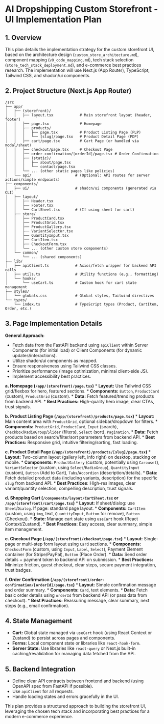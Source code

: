 # AI Dropshipping Custom Storefront - UI Implementation Plan

## 1. Overview

This plan details the implementation strategy for the custom storefront UI, based on the architecture design (`custom_store_architecture.md`), component mapping (`v0_code_mapping.md`), tech stack selection (`store_tech_stack_deployment.md`), and e-commerce best practices research. The implementation will use Next.js (App Router), TypeScript, Tailwind CSS, and shadcn/ui components.

## 2. Project Structure (Next.js App Router)

```
/src
├── app/
│   ├── (storefront)/
│   │   ├── layout.tsx            # Main storefront layout (header, footer)
│   │   ├── page.tsx              # Homepage
│   │   ├── products/
│   │   │   ├── page.tsx          # Product Listing Page (PLP)
│   │   │   └── [slug]/page.tsx   # Product Detail Page (PDP)
│   │   ├── cart/page.tsx         # Cart Page (or handled via modal/sheet)
│   │   ├── checkout/page.tsx     # Checkout Page
│   │   ├── order-confirmation/[orderId]/page.tsx # Order Confirmation
│   │   ├── (static)/
│   │   │   ├── about/page.tsx
│   │   │   └── contact/page.tsx
│   │   └── ... (other static pages like policies)
│   └── api/                    # (Optional: API routes for server actions/simple endpoints)
├── components/
│   ├── ui/                     # shadcn/ui components (generated via CLI)
│   ├── layout/
│   │   ├── Header.tsx
│   │   ├── Footer.tsx
│   │   └── CartSheet.tsx       # (If using sheet for cart)
│   ├── store/
│   │   ├── ProductCard.tsx
│   │   ├── ProductGrid.tsx
│   │   ├── ProductGallery.tsx
│   │   ├── VariantSelector.tsx
│   │   ├── QuantityInput.tsx
│   │   ├── CartItem.tsx
│   │   ├── CheckoutForm.tsx
│   │   └── ... (other custom store components)
│   └── common/
│       └── ... (shared components)
├── lib/
│   ├── apiClient.ts            # Axios/fetch wrapper for backend API calls
│   ├── utils.ts                # Utility functions (e.g., formatting)
│   └── hooks/
│       └── useCart.ts          # Custom hook for cart state management
├── styles/
│   └── globals.css             # Global styles, Tailwind directives
└── types/
    └── index.ts                # TypeScript types (Product, CartItem, Order, etc.)
```

## 3. Page Implementation Details

**General Approach:**
*   Fetch data from the FastAPI backend using `apiClient` within Server Components (for initial load) or Client Components (for dynamic updates/interactions).
*   Utilize shadcn/ui components as mapped.
*   Ensure responsiveness using Tailwind CSS classes.
*   Prioritize performance (image optimization, minimal client-side JS).
*   Implement accessibility best practices.

**a. Homepage (`/app/(storefront)/page.tsx`)**
    *   **Layout:** Use Tailwind CSS grid/flexbox for hero, featured sections.
    *   **Components:** `Button`, `ProductCard` (custom), `ProductGrid` (custom).
    *   **Data:** Fetch featured/trending products from backend API.
    *   **Best Practices:** High-quality hero image, clear CTAs, trust signals.

**b. Product Listing Page (`/app/(storefront)/products/page.tsx`)**
    *   **Layout:** Main content area with `ProductGrid`, optional sidebar/dropdown for filters.
    *   **Components:** `ProductGrid`, `ProductCard`, `Input` (search), `Checkbox`/`RadioGroup`/`Slider` (filters), `Select` (sort), `Pagination`.
    *   **Data:** Fetch products based on search/filter/sort parameters from backend API.
    *   **Best Practices:** Responsive grid, intuitive filtering/sorting, fast loading.

**c. Product Detail Page (`/app/(storefront)/products/[slug]/page.tsx`)**
    *   **Layout:** Two-column layout (gallery left, info right) on desktop, stacking on mobile.
    *   **Components:** `ProductGallery` (custom, potentially using `Carousel`), `VariantSelector` (custom, using `Select`/`RadioGroup`), `QuantityInput` (custom), `Button` (Add to Cart), `Tabs`/`Accordion` (description/details).
    *   **Data:** Fetch detailed product data (including variants, description) for the specific `slug` from backend API.
    *   **Best Practices:** High-res images, clear variant/quantity selection, compelling description, trust signals.

**d. Shopping Cart (`/components/layout/CartSheet.tsx` or `/app/(storefront)/cart/page.tsx`)**
    *   **Layout:** If sheet/dialog: use `Sheet`/`Dialog`. If page: standard page layout.
    *   **Components:** `CartItem` (custom, using `img`, text, `QuantityInput`, `Button` for remove), `Button` (Checkout).
    *   **State:** Manage cart state using `useCart` hook (React Context/Zustand).
    *   **Best Practices:** Easy access, clear summary, simple item management.

**e. Checkout Page (`/app/(storefront)/checkout/page.tsx`)**
    *   **Layout:** Single-page or multi-step form layout using `Card` sections.
    *   **Components:** `CheckoutForm` (custom, using `Input`, `Label`, `Select`), Payment Element container (for Stripe/PayPal), `Button` (Place Order).
    *   **Data:** Send order details + payment token to backend API on submission.
    *   **Best Practices:** Minimize friction, guest checkout, clear steps, secure payment integration, trust badges.

**f. Order Confirmation (`/app/(storefront)/order-confirmation/[orderId]/page.tsx`)**
    *   **Layout:** Simple confirmation message and order summary.
    *   **Components:** `Card`, text elements.
    *   **Data:** Fetch basic order details using `orderId` from backend API (or pass data from checkout).
    *   **Best Practices:** Reassuring message, clear summary, next steps (e.g., email confirmation).

## 4. State Management

*   **Cart:** Global state managed via `useCart` hook (using React Context or Zustand) to persist across pages and components.
*   **Forms:** Local component state or libraries like `react-hook-form`.
*   **Server State:** Use libraries like `react-query` or Next.js built-in caching/revalidation for managing data fetched from the API.

## 5. Backend Integration

*   Define clear API contracts between frontend and backend (using OpenAPI spec from FastAPI if possible).
*   Use `apiClient` for all requests.
*   Handle loading states and errors gracefully in the UI.

This plan provides a structured approach to building the storefront UI, leveraging the chosen tech stack and incorporating best practices for a modern e-commerce experience.
